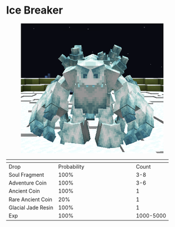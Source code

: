# Ice Breaker

<figure><img src="../../../../.gitbook/assets/image (2) (1) (1) (1).png" alt=""><figcaption></figcaption></figure>

<table data-header-hidden><thead><tr><th></th><th width="197"></th><th></th></tr></thead><tbody><tr><td>Drop</td><td>Probability</td><td>Count</td></tr><tr><td>Soul Fragment</td><td>100%</td><td>3-8</td></tr><tr><td>Adventure Coin</td><td>100%</td><td>3-6</td></tr><tr><td>Ancient Coin</td><td>100%</td><td>1</td></tr><tr><td>Rare Ancient Coin</td><td>20%</td><td>1</td></tr><tr><td>Glacial Jade Resin</td><td>100%</td><td>1</td></tr><tr><td>Exp</td><td>100%</td><td>1000-5000</td></tr></tbody></table>
